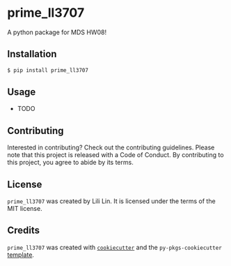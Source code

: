 # prime_ll3707

A python package for MDS HW08!

## Installation

```bash
$ pip install prime_ll3707
```

## Usage

- TODO

## Contributing

Interested in contributing? Check out the contributing guidelines. Please note that this project is released with a Code of Conduct. By contributing to this project, you agree to abide by its terms.

## License

`prime_ll3707` was created by Lili Lin. It is licensed under the terms of the MIT license.

## Credits

`prime_ll3707` was created with [`cookiecutter`](https://cookiecutter.readthedocs.io/en/latest/) and the `py-pkgs-cookiecutter` [template](https://github.com/py-pkgs/py-pkgs-cookiecutter).
